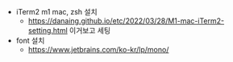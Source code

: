 - iTerm2 m1 mac, zsh 설치
  - https://danaing.github.io/etc/2022/03/28/M1-mac-iTerm2-setting.html 이거보고 세팅
- font 설치
  - https://www.jetbrains.com/ko-kr/lp/mono/
